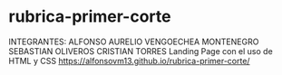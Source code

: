 # rubrica-primer-corte
INTEGRANTES:
ALFONSO AURELIO VENGOECHEA MONTENEGRO
SEBASTIAN OLIVEROS
CRISTIAN TORRES
Landing Page con el uso de HTML y CSS
https://alfonsovm13.github.io/rubrica-primer-corte/



